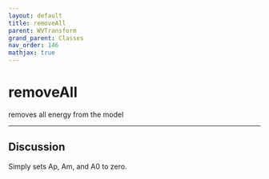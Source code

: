 ```yaml
---
layout: default
title: removeAll
parent: WVTransform
grand_parent: Classes
nav_order: 146
mathjax: true
---
```


#  removeAll

removes all energy from the model


---

## Discussion

  Simply sets Ap, Am, and A0 to zero.
  

